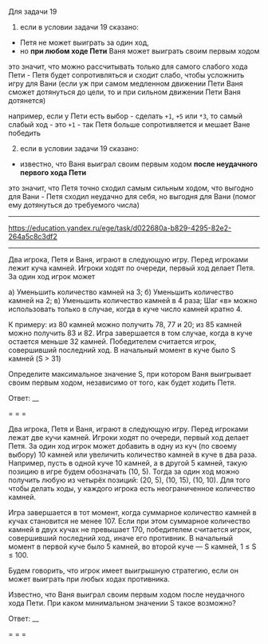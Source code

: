 Для задачи 19  

1) если в условии задачи 19 сказано:  

- Петя не может выиграть за один ход,  
- но **при любом ходе Пети** Ваня может выиграть своим первым ходом  

это значит, что можно рассчитывать только для самого слабого хода Пети - Петя будет сопротивляться и сходит слабо, чтобы усложнить игру для Вани (если уж при самом медленном движении Пети Ваня сможет дотянуться до цели, то и при сильном движении Пети Ваня дотянется)  

например, если у Пети есть выбор - сделать `+1`, `+5` или `*3`, то самый слабый ход - это `+1` - так Петя больше сопротивляется и мешает Ване победить  

2) если в условии задачи 19 сказано:  

- известно, что Ваня выиграл своим первым ходом **после неудачного первого хода Пети**  

это значит, что Петя точно сходил самым сильным ходом, что выгодно для Вани - Петя сходил неудачно для себя, но выгодня для Вани (помог ему дотянуться до требуемого числа)  

---  

https://education.yandex.ru/ege/task/d022680a-b829-4295-82e2-264a5c8c3df2  

---  

Два игрока, Петя и Ваня, играют в следующую игру. Перед игроками лежит куча камней. Игроки ходят по очереди, первый ход делает Петя. За один ход игрок может

а) Уменьшить количество камней на 3;
б) Уменьшить количество камней на 2;
в) Уменьшить количество камней в 4 раза;
Шаг «в» можно использовать только в случае, когда в куче число камней кратно 4.

К примеру: из 80 камней можно получить 78, 77 и 20; из 85 камней можно получить 83 и 82.
Игра завершается в том случае, когда в куче остается меньше 32 камней. Победителем считается игрок, совершивший последний ход. В начальный момент в куче было S камней (S > 31)

Определите максимальное значение S, при котором Ваня выигрывает своим первым ходом, независимо от того, как будет ходить Петя.

Ответ: __

= = = 

Два игрока, Петя и Ваня, играют в следующую игру. Перед игроками лежат две кучи камней. Игроки ходят по очереди, первый ход делает Петя. За один ход игрок может добавить в одну из куч (по своему выбору) 10 камней или увеличить количество камней в куче в два раза. Например, пусть в одной куче 10 камней, а в другой 5 камней, такую позицию в игре будем обозначать (10, 5). Тогда за один ход можно получить любую из четырёх позиций: (20, 5), (10, 15), (10, 10). Для того чтобы делать ходы, у каждого игрока есть неограниченное количество камней.

Игра завершается в тот момент, когда суммарное количество камней в кучах становится не менее 107. Если при этом суммарное количество камней в двух кучах не превышает 170, победителем считается игрок, совершивший последний ход, иначе его противник. В начальный момент в первой куче было 5 камней, во второй куче — S камней, 1 ≤ S ≤ 100.

Будем говорить, что игрок имеет выигрышную стратегию, если он может выиграть при любых ходах противника.

Известно, что Ваня выиграл своим первым ходом после неудачного хода Пети. При каком минимальном значении S такое возможно?

Ответ: __

= = = 